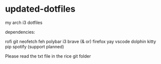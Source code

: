 # updated-dotfiles
my arch i3 dotfiles









dependencies:

rofi
git
neofetch
feh
polybar
i3
brave (& or) firefox
yay
vscode
dolphin
kitty
pip spotify (support planned)


Please read the txt file in the rice git folder
